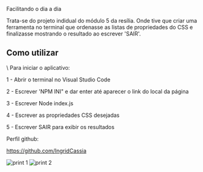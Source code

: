 

Facilitando o dia a dia

Trata-se do projeto indidual do módulo 5 da resília. Onde tive que criar uma ferramenta no terminal que ordenasse as listas de propriedades do CSS e finalizasse mostrando o resultado ao escrever 'SAIR'.


## Como utilizar

\\ Para iniciar o aplicativo:

1 - Abrir o terminal no Visual Studio Code

2 - Escrever 'NPM INI" e dar enter até aparecer o link do local da página

3 - Escrever Node index.js 

4 - Escrever as propriedades CSS desejadas

5 - Escrever SAIR para exibir os resultados



Perfil github:

https://github.com/IngridCassia


![print 1](https://user-images.githubusercontent.com/114073410/218487689-bffe9203-f79c-4721-8fd7-078ebae217a8.PNG)
![print 2](https://user-images.githubusercontent.com/114073410/218487706-55c6ba24-2063-419e-875f-e5e8ef0ab384.PNG)
